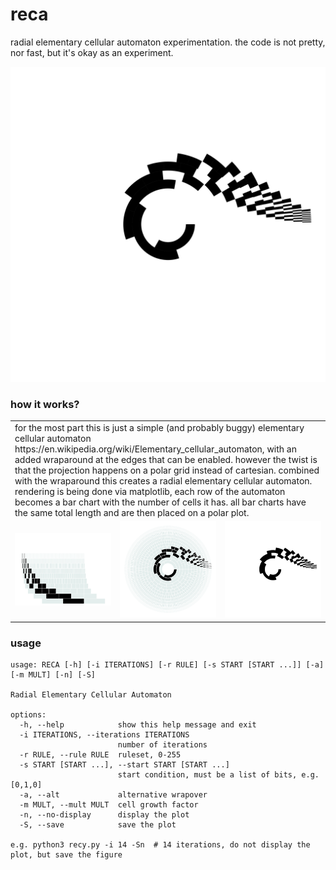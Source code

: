 # reca

radial elementary cellular automaton experimentation. the code is not pretty, nor fast, but it's okay as an experiment.

![](reca_14_92_010_False_1.5.png)

### how it works?

<table>
  <tbody>
    <tr>
      <td colspan="3">
        for the most part this is just a simple (and probably buggy) elementary cellular automaton https://en.wikipedia.org/wiki/Elementary_cellular_automaton, with an added wraparound at the edges that can be enabled. however the twist is that the projection happens on a polar grid instead of cartesian. combined with the wraparound this creates a radial elementary cellular automaton. rendering is being done via matplotlib, each row of the automaton becomes a bar chart with the number of cells it has. all bar charts have the same total length and are then placed on a polar plot.
      </td>
    </tr>
    <tr>
      <td>
        <img src="lin.png"/>
      </td>
      <td>
        <img src="rad.png"/>
      </td>
      <td>
        <img src="reca_14_92_010_False_1.5.png"/>
      </td>
    </tr>
  </tbody>
</table>

### usage

```
usage: RECA [-h] [-i ITERATIONS] [-r RULE] [-s START [START ...]] [-a] [-m MULT] [-n] [-S]

Radial Elementary Cellular Automaton

options:
  -h, --help            show this help message and exit
  -i ITERATIONS, --iterations ITERATIONS
                        number of iterations
  -r RULE, --rule RULE  ruleset, 0-255
  -s START [START ...], --start START [START ...]
                        start condition, must be a list of bits, e.g. [0,1,0]
  -a, --alt             alternative wrapover
  -m MULT, --mult MULT  cell growth factor
  -n, --no-display      display the plot
  -S, --save            save the plot

e.g. python3 recy.py -i 14 -Sn  # 14 iterations, do not display the plot, but save the figure
```